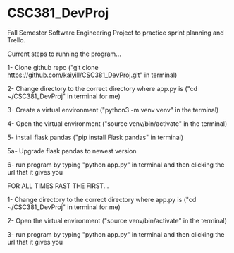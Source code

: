 # CSC381_DevProj
Fall Semester Software Engineering Project to practice sprint planning and Trello.

Current steps to running the program...

1- Clone github repo ("git clone https://github.com/kaiyill/CSC381_DevProj.git" in terminal)

2- Change directory to the correct directory where app.py is ("cd ~/CSC381_DevProj" in terminal for me)

3- Create a virtual environment ("python3 -m venv venv" in the terminal)

4- Open the virtual environment ("source venv/bin/activate" in the terminal)

5- install flask pandas ("pip install Flask pandas" in terminal)

  5a- Upgrade flask pandas to newest version

6- run program by typing "python app.py" in terminal and then clicking the url that it gives you

FOR ALL TIMES PAST THE FIRST...

1- Change directory to the correct directory where app.py is ("cd ~/CSC381_DevProj" in terminal for me)

2- Open the virtual environment ("source venv/bin/activate" in the terminal)

3- run program by typing "python app.py" in terminal and then clicking the url that it gives you
